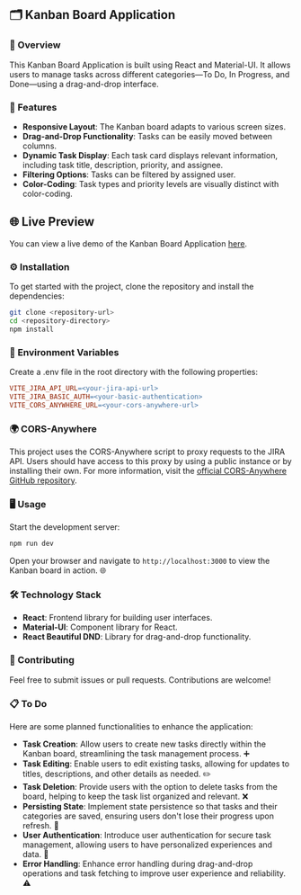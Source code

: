 ## 🗂️ Kanban Board Application

### 🌟 Overview

This Kanban Board Application is built using React and Material-UI. It allows users to manage tasks across different categories—To Do, In Progress, and Done—using a drag-and-drop interface.

### 🚀 Features

- **Responsive Layout**: The Kanban board adapts to various screen sizes.
- **Drag-and-Drop Functionality**: Tasks can be easily moved between columns.
- **Dynamic Task Display**: Each task card displays relevant information, including task title, description, priority, and assignee.
- **Filtering Options**: Tasks can be filtered by assigned user.
- **Color-Coding**: Task types and priority levels are visually distinct with color-coding.

## 🌐 Live Preview

You can view a live demo of the Kanban Board Application [here](https://dmytro-iovenko.github.io/kanban-board/).

### ⚙️ Installation

To get started with the project, clone the repository and install the dependencies:

```bash
git clone <repository-url>
cd <repository-directory>
npm install
```

### 🔑 Environment Variables

Create a .env file in the root directory with the following properties:

```makefile
VITE_JIRA_API_URL=<your-jira-api-url>
VITE_JIRA_BASIC_AUTH=<your-basic-authentication>
VITE_CORS_ANYWHERE_URL=<your-cors-anywhere-url>
```

### 🌍 CORS-Anywhere

This project uses the CORS-Anywhere script to proxy requests to the JIRA API. Users should have access to this proxy by using a public instance or by installing their own. For more information, visit the [official CORS-Anywhere GitHub repository](https://github.com/Rob--W/cors-anywhere/).

### 🖥️ Usage

Start the development server:

```bash
npm run dev
```
Open your browser and navigate to `http://localhost:3000` to view the Kanban board in action. 🌐

### 🛠️ Technology Stack
- **React**: Frontend library for building user interfaces.
- **Material-UI**: Component library for React.
- **React Beautiful DND**: Library for drag-and-drop functionality.

### 🤝 Contributing

Feel free to submit issues or pull requests. Contributions are welcome!

### 📋 To Do
Here are some planned functionalities to enhance the application:
- **Task Creation**: Allow users to create new tasks directly within the Kanban board, streamlining the task management process. ➕
- **Task Editing**: Enable users to edit existing tasks, allowing for updates to titles, descriptions, and other details as needed. ✏️
- **Task Deletion**: Provide users with the option to delete tasks from the board, helping to keep the task list organized and relevant. ❌
- **Persisting State**: Implement state persistence so that tasks and their categories are saved, ensuring users don't lose their progress upon refresh. 💾
- **User Authentication**: Introduce user authentication for secure task management, allowing users to have personalized experiences and data. 🔐
- **Error Handling**: Enhance error handling during drag-and-drop operations and task fetching to improve user experience and reliability. ⚠️
